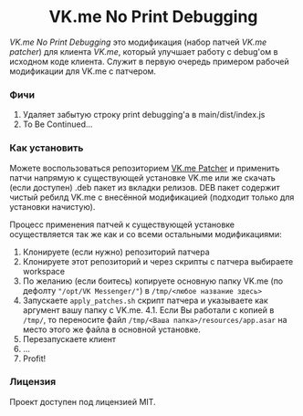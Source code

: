 <div align="center">
	<h1>VK.me No Print Debugging</h1>
</div>

_VK.me No Print Debugging_ это модификация (набор патчей _VK.me patcher_) для клиента _VK.me_, который улучшает работу с debug'ом в исходном коде клиента. Служит в первую очередь примером рабочей модификации для VK.me с патчером.

### Фичи
1. Удаляет забытую строку print debugging'а в main/dist/index.js
2. To Be Continued...

### Как установить
Можете воспользоваться репозиторием [VK.me Patcher](https://github.com/DrupalDoesNotExists/vkme-patcher) и применить патчи напрямую к существующей установке VK.me или же скачать (если доступен) .deb пакет из вкладки релизов. DEB пакет содержит чистый ребилд VK.me с внесённой модификацией (подходит только для установки начистую).

Процесс применения патчей к существующей установке осуществляется так же как и со всеми остальными модификациями:
1. Клонируете (если нужно) репозиторий патчера
2. Клонируете этот репозиторий и через скрипты с патчера выбираете workspace
3. По желанию (если боитесь) копируете основную папку VK.me (по дефолту `"/opt/VK Messenger/"`) в `/tmp/<любое название здесь>`
4. Запускаете `apply_patches.sh` скрипт патчера и указываете как аргумент вашу папку с VK.me.
4.1. Если Вы работали с копией в `/tmp/`, то переносите файл `/tmp/<Ваша папка>/resources/app.asar` на место этого же файла в основной установке.
5. Перезапускаете клиент
6. ...
7. Profit!

### Лицензия
Проект доступен под лицензией MIT.
